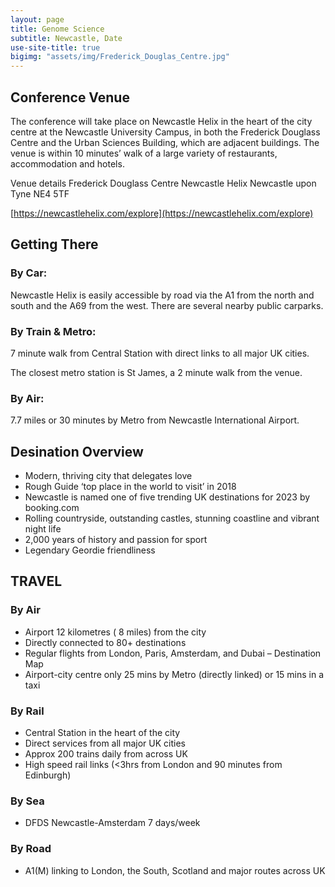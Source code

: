 ```yaml
---
layout: page
title: Genome Science
subtitle: Newcastle, Date
use-site-title: true
bigimg: "assets/img/Frederick_Douglas_Centre.jpg"  
---
```


## Conference Venue

The conference will take place on Newcastle Helix in the heart of the city centre at the Newcastle University Campus, in both the Frederick Douglass Centre and the Urban Sciences Building, which are adjacent buildings. The venue is within 10 minutes’ walk of a large variety of restaurants, accommodation and hotels. 

Venue details
Frederick Douglass Centre
Newcastle Helix
Newcastle upon Tyne
NE4 5TF

[https://newcastlehelix.com/explore](https://newcastlehelix.com/explore)

## Getting There

### By Car:
Newcastle Helix is easily accessible by road via the A1 from the north and south and the A69 from the west. There are several nearby public carparks.

### By Train & Metro:
7 minute walk from Central Station with direct links to all major UK cities. 

The closest metro station is St James, a 2 minute walk from the venue. 

### By Air:
7.7 miles or 30 minutes by Metro from Newcastle International Airport.

## Desination Overview

* Modern, thriving city that delegates love
* Rough Guide ‘top place in the world to visit’ in 2018
* Newcastle is named one of five trending UK destinations for 2023 by booking.com
* Rolling countryside, outstanding castles, stunning coastline and vibrant night life
* 2,000 years of history and passion for sport
* Legendary Geordie friendliness


## TRAVEL 

### By Air 

* Airport 12 kilometres ( 8 miles) from the city
* Directly connected to 80+ destinations
* Regular flights from London, Paris, Amsterdam, and Dubai – Destination Map
* Airport-city centre only 25 mins by Metro (directly linked) or 15 mins in a taxi

### By Rail 

* Central Station in the heart of the city
* Direct services from all major UK cities
* Approx 200 trains daily from across UK
* High speed rail links (<3hrs from London and 90 minutes from Edinburgh) 

### By Sea 

* DFDS Newcastle-Amsterdam 7 days/week 

### By Road

* A1(M) linking to London, the South, Scotland and major routes across UK




